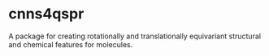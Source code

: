 # cnns4qspr
A package for creating rotationally and translationally equivariant structural and chemical features for molecules. 

